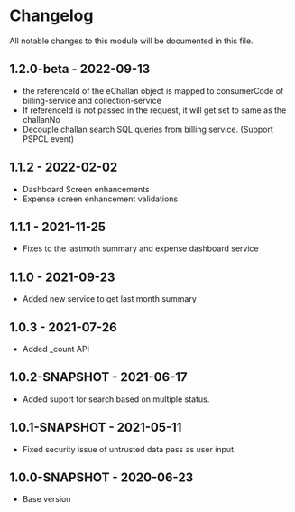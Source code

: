 # Changelog

All notable changes to this module will be documented in this file.

## 1.2.0-beta - 2022-09-13

- the referenceId of the eChallan object is mapped to consumerCode of billing-service and collection-service
- If referenceId is not passed in the request, it will get set to same as the challanNo
- Decouple challan search SQL queries from billing service. (Support PSPCL event)

## 1.1.2 - 2022-02-02

- Dashboard Screen enhancements
- Expense screen enhancement validations

## 1.1.1 - 2021-11-25

- Fixes to the lastmoth summary and expense dashboard service

## 1.1.0 - 2021-09-23

- Added new service to get last month summary

## 1.0.3 - 2021-07-26

- Added _count API

## 1.0.2-SNAPSHOT - 2021-06-17

- Added suport for search based on multiple status.

## 1.0.1-SNAPSHOT - 2021-05-11

- Fixed security issue of untrusted data pass as user input.

## 1.0.0-SNAPSHOT - 2020-06-23

- Base version

